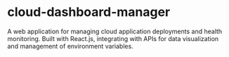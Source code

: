 # cloud-dashboard-manager
A web application for managing cloud application deployments and health monitoring. Built with React.js, integrating with APIs for data visualization and management of environment variables.

